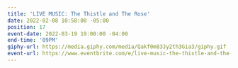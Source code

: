 ```yaml
---
title: 'LIVE MUSIC: The Thistle and The Rose'
date: 2022-02-08 10:58:00 -05:00
position: 17
event-date: 2022-03-19 19:00:00 -04:00
end-time: '09PM'
giphy-url: https://media.giphy.com/media/Qakf0m83Jy2th3Gia3/giphy.gif
event-url: https://www.eventbrite.com/e/live-music-the-thistle-and-the-rose-tickets-265166840157
---
```


